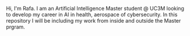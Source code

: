 Hi, I'm Rafa. I am an Artificial Intelligence Master student @ UC3M looking to develop my career in AI in health, aerospace of cybersecurity. 
In this repository I will be including my work from inside and outside the Master prgram.

<!---
rafardzp/rafardzp is a ✨ special ✨ repository because its `README.md` (this file) appears on your GitHub profile.
You can click the Preview link to take a look at your changes.
--->
